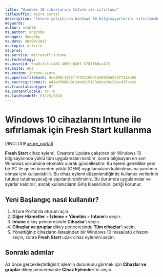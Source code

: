 ```yaml
---
title: "Windows 10 cihazlarını Intune ile sıfırlama"
titlesuffix: Azure portal
description: "Intune çalıştıran Windows 10 bilgisayarlarını sıfırlamak için Fresh Start kullanma hakkında bilgi edinin.\""
keywords: 
author: arob98
ms.author: angrobe
manager: dougeby
ms.date: 08/09/2017
ms.topic: article
ms.prod: 
ms.service: microsoft-intune
ms.technology: 
ms.assetid: 5aa5cfa3-c483-4099-b40f-578ff8dca425
ms.suite: ems
ms.custom: intune-azure
ms.openlocfilehash: dce888c1985ff4761100d15d898b654d77318b65
ms.sourcegitcommit: a41ad9988a8c14e6b15123a9ea9bc29ac437a4ce
ms.translationtype: HT
ms.contentlocale: tr-TR
ms.lasthandoff: 01/25/2018
---
```

# <a name="use-fresh-start-to-reset-windows-10-devices-with-intune"></a>Windows 10 cihazlarını Intune ile sıfırlamak için Fresh Start kullanma


[!INCLUDE[azure_portal](./includes/azure_portal.md)]

**Fresh Start** cihaz eylemi, Creators Update çalıştıran bir Windows 10 bilgisayarında yüklü tüm uygulamaları kaldırır, sonra bilgisayarı en son Windows sürümüne otomatik olarak güncelleştirir.
Bu eylem genellikle yeni bir PC ile gelen önceden yüklü (OEM) uygulamaların kaldırılmasına yardımcı olması için kullanılabilir. Bu cihaz eylemi düzenlendiğinde kullanıcı verilerinin tutulup tutulmayacağını yapılandırabilirsiniz. Bu durumda uygulamalar ve ayarlar kaldırılır, ancak kullanıcıların Giriş klasörünün içeriği korunur.

## <a name="how-to-use-fresh-start"></a>Yeni Başlangıç nasıl kullanılır?

1. Azure Portal’da oturum açın.
2. **Diğer Hizmetler** > **İzleme + Yönetim** > **Intune**’u seçin.
3. **Intune** dikey penceresinde **Cihazlar**’ı seçin.
4. **Cihazlar ve gruplar** dikey penceresinde **Tüm cihazlar**’ı seçin.
5. Yönettiğiniz cihazların listesinden bir Windows 10 masaüstü cihazını seçin, sonra **Fresh Start** uzak cihaz eylemini seçin.

## <a name="next-steps"></a>Sonraki adımlar

Az önce gerçekleştirdiğiniz işlemin durumunu görmek için **Cihazlar ve gruplar** dikey penceresinde **Cihaz Eylemleri**'ni seçin.

